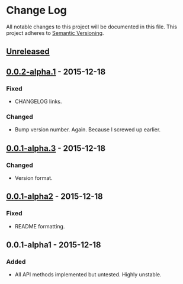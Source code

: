 # Change Log
All notable changes to this project will be documented in this file.
This project adheres to [Semantic Versioning](http://semver.org/).

## [Unreleased]

## [0.0.2-alpha.1] - 2015-12-18
### Fixed
- CHANGELOG links.

### Changed
- Bump version number. Again. Because I screwed up earlier.

## [0.0.1-alpha.3] - 2015-12-18
### Changed
- Version format.

## [0.0.1-alpha2] - 2015-12-18
### Fixed
- README formatting.

## 0.0.1-alpha1 - 2015-12-18
### Added
- All API methods implemented but untested. Highly unstable.


[Unreleased]: https://github.com/jsayol/dart-tmdb/compare/v0.0.1-alpha.3...HEAD
[0.0.2-alpha.1]: https://github.com/jsayol/dart-tmdb/compare/v0.0.1-alpha.3...v0.0.2-alpha.1
[0.0.1-alpha.3]: https://github.com/jsayol/dart-tmdb/compare/v0.0.1-alpha2...v0.0.1-alpha.3
[0.0.1-alpha2]: https://github.com/jsayol/dart-tmdb/compare/v0.0.1-alpha1...v0.0.1-alpha2

